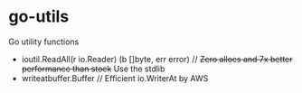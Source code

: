 # go-utils
Go utility functions

* ioutil.ReadAll(r io.Reader) (b []byte, err error) // ~~Zero allocs and 7x better performance than stock~~ Use the stdlib
* writeatbuffer.Buffer // Efficient io.WriterAt by AWS
